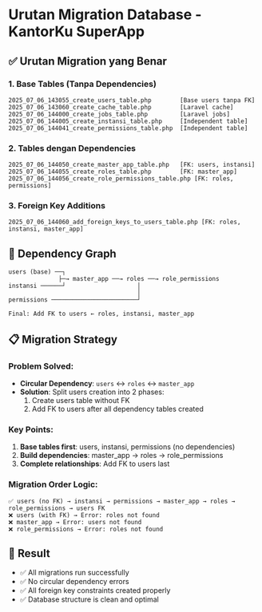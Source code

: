 # Urutan Migration Database - KantorKu SuperApp

## ✅ Urutan Migration yang Benar

### 1. **Base Tables (Tanpa Dependencies)**
```
2025_07_06_143055_create_users_table.php        [Base users tanpa FK]
2025_07_06_143060_create_cache_table.php        [Laravel cache]
2025_07_06_144000_create_jobs_table.php         [Laravel jobs]
2025_07_06_144005_create_instansi_table.php     [Independent table]
2025_07_06_144041_create_permissions_table.php  [Independent table]
```

### 2. **Tables dengan Dependencies**
```
2025_07_06_144050_create_master_app_table.php   [FK: users, instansi]
2025_07_06_144055_create_roles_table.php        [FK: master_app]
2025_07_06_144056_create_role_permissions_table.php [FK: roles, permissions]
```

### 3. **Foreign Key Additions**
```
2025_07_06_144060_add_foreign_keys_to_users_table.php [FK: roles, instansi, master_app]
```

## 🔗 Dependency Graph

```
users (base) ──┐
              ├─→ master_app ──→ roles ──→ role_permissions
instansi ──────┘                    │
                                    │
permissions ────────────────────────┘

Final: Add FK to users ← roles, instansi, master_app
```

## 📋 Migration Strategy

### **Problem Solved:**
- **Circular Dependency**: `users` ↔ `roles` ↔ `master_app`
- **Solution**: Split users creation into 2 phases:
  1. Create users table without FK
  2. Add FK to users after all dependency tables created

### **Key Points:**
1. **Base tables first**: users, instansi, permissions (no dependencies)
2. **Build dependencies**: master_app → roles → role_permissions  
3. **Complete relationships**: Add FK to users last

### **Migration Order Logic:**
```
✅ users (no FK) → instansi → permissions → master_app → roles → role_permissions → users FK
❌ users (with FK) → Error: roles not found
❌ master_app → Error: users not found
❌ role_permissions → Error: roles not found
```

## 🚀 Result
- ✅ All migrations run successfully
- ✅ No circular dependency errors
- ✅ All foreign key constraints created properly
- ✅ Database structure is clean and optimal
